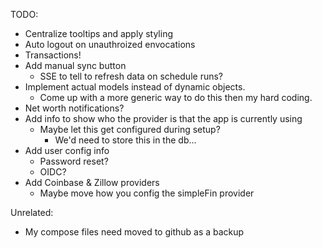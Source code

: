 TODO:

- Centralize tooltips and apply styling
- Auto logout on unauthroized envocations
- Transactions!
- Add manual sync button
  - SSE to tell to refresh data on schedule runs?
- Implement actual models instead of dynamic objects.
  - Come up with a more generic way to do this then my hard coding.
- Net worth notifications?
- Add info to show who the provider is that the app is currently using
  - Maybe let this get configured during setup?
    - We'd need to store this in the db...
- Add user config info
  - Password reset?
  - OIDC?
- Add Coinbase & Zillow providers
  - Maybe move how you config the simpleFin provider

Unrelated:

- My compose files need moved to github as a backup
